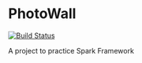 PhotoWall
===
[![Build Status](https://travis-ci.org/dbi1463/PhotoWall.svg)](https://travis-ci.org/dbi1463/PhotoWall)

A project to practice Spark Framework
